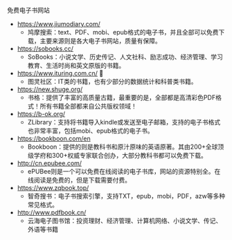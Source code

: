 
免费电子书网站
+ https://www.jiumodiary.com/
  + 鸠摩搜索：text、PDF、mobi、epub格式的电子书，并且全部可以免费下载，主要来源则是各大电子书网站，质量有保障。
+ https://sobooks.cc/
  + SoBooks：小说文学、历史传记、人文社科、励志成功、经济管理、学习教育、生活时尚和英文原版的书籍。
+ https://www.ituring.com.cn/ :blue_heart:
  + 图灵社区：IT类的书籍，也有少部分的数据统计和科普类书籍。
+ https://new.shuge.org/
  + 书格：提供了丰富的高质量古籍，最重要的是，全部都是高清彩色PDF格式！所有书籍全部都来自公共版权领域！  
+ https://b-ok.org/
  + ZLibrary：支持将书籍导入kindle或发送至电子邮箱，支持的电子书格式也非常丰富，包括mobi、epub格式的电子书。
+ https://bookboon.com/en
  + Bookboon：提供的则是教科书和原汁原味的英语原著。其由200+全球顶级学府和300+权威专家联合创办，大部分教科书都可以免费下载。
+ http://cn.epubee.com/
  + ePUBee则是一个可以免费在线阅读的电子书库，网站的资源特别全。在线阅读是免费的，但是下载需要付费。
+ https://www.zqbook.top/
  + 智奇搜书：电子书搜索引擎，支持TXT，epub，mobi，PDF，azw等多种常见格式。
+ http://www.pdfbook.cn/
  + 云海电子图书馆：投资理财、经济管理、计算机网络、小说文学、传记、外语等书籍  

  
